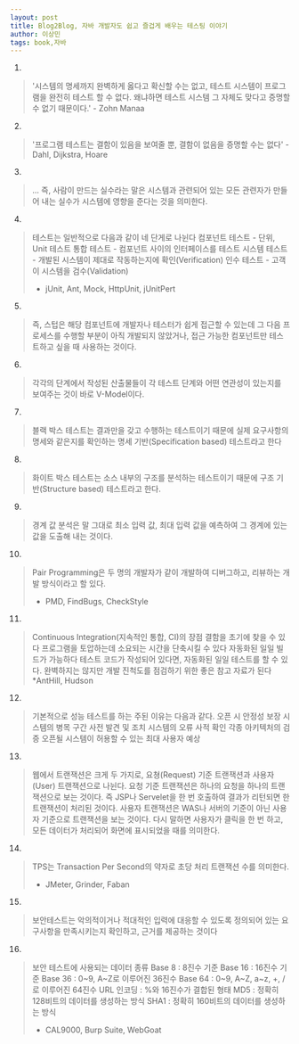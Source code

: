 ```yaml
---
layout: post
title: Blog2Blog, 자바 개발자도 쉽고 즐겁게 배우는 테스팅 이야기
author: 이상민
tags: book,자바
---
```


1. 
> '시스템의 명세까지 완벽하게 옳다고 확신할 수는 없고, 테스트 시스템이 프로그램을 완전히 테스트 할 수 없다. 왜냐하면 테스트 시스템 그 자체도 맞다고 증명할 수 없기 때문이다.' - Zohn Manaa

2. 
> '프로그램 테스트는 결함이 있음을 보여줄 뿐, 결함이 없음을 증명할 수는 없다' - Dahl, Dijkstra, Hoare

3. 
> ... 즉, 사람이 만드는 실수라는 말은 시스템과 관련되어 있는 모든 관련자가 만들어 내는 실수가 시스템에 영향을 준다는 것을 의미한다.

4. 
> 테스트는 일반적으로 다음과 같이 네 단게로 나뉜다
컴포넌트 테스트 - 단위, Unit 테스트
통합 테스트 - 컴포넌트 사이의 인터페이스를 테스트
시스템 테스트 - 개발된 시스템이 제대로 작동하는지에 확인(Verification)
인수 테스트 - 고객이 시스템을 검수(Validation)
> * jUnit, Ant, Mock, HttpUnit, jUnitPert

5. 
> 즉, 스텁은 해당 컴포넌트에 개발자나 테스터가 쉽게 접근할 수 있는데 그 다음 프로세스를 수행할 부분이 아직 개발되지 않았거나, 접근 가능한 컴포넌트만 테스트하고 싶을 때 사용하는 것이다.

6. 
> 각각의 단계에서 작성된 산출물들이 각 테스트 단계와 어떤 연관성이 있는지를 보여주는 것이 바로 V-Model이다.

7. 
> 블랙 박스 테스트는 결과만을 갖고 수행하는 테스트이기 때문에 실제 요구사항의 명세와 같은지를 확인하는 명세 기반(Specification based) 테스트라고 한다

8. 
> 화이트 박스 테스트는 소스 내부의 구조를 분석하는 테스트이기 때문에 구조 기반(Structure based) 테스트라고 한다.

9. 
> 경계 값 분석은 말 그대로 최소 입력 값, 최대 입력 값을 예측하여 그 경계에 있는 값을 도출해 내는 것이다.

10. 
> Pair Programming은  두 명의 개발자가 같이 개발하여 디버그하고, 리뷰하는 개발 방식이라고 할  있다.
> * PMD, FindBugs, CheckStyle

11. 
> Continuous Integration(지속적인 통합, CI)의 장점
결함을 초기에 찾을 수 있다
프로그램을 토압하는데 소요되는 시간을 단축시킬 수 있다
자동화된 일일 빌드가 가능하다
테스트 코드가 작성되어 있다면, 자동화된 일일 테스트를 할 수 있다.
완벽하지는 않지만 개발 진척도를 점검하기 위한 좋은 참고 자료가 된다
> *AntHill, Hudson

12. 
> 기본적으로 성능 테스트를 하는 주된 이유는 다음과 같다.
오픈 시 안정성 보장
시스템의 병목 구간 사전 발견 및 조치
시스템의 오류 사적 확인
각종 아키텍처의 검증
오픈될 시스템이 허용할 수 있는 최대 사용자 예상

13. 
> 웹에서 트랜잭션은 크게 두 가지로, 요쳥(Request) 기준 트랜잭션과 사용자(User) 트랜잭션으로 나뉜다. 요청 기준 트랜잭션은 하나의 요청을 하나의 트랜잭션으로 보는 것이다. 즉 JSP나 Servelet을 한 번 호출하여 결과가 리턴되면 한 트랜잭션이 처리된 것이다. 사용자 트랜잭션은 WAS나 서버의 기준이 아닌 사용자 기준으로 트랜잭션을 보는 것이다. 다시 말하면 사용자가 클릭을 한 번 하고, 모든 데이터가 처리되어 화면에 표시되었을 때를 의미한다.

14. 
> TPS는 Transaction Per Second의 약자로 초당 처리 트랜잭션 수를 의미한다.
> * JMeter, Grinder, Faban

15. 
> 보안테스트는 악의적이거나 적대적인 입력에 대응할 수 있도록 정의되어 있는 요구사항을 만족시키는지 확인하고, 근거를 제공하는 것이다

16. 
> 보안 테스트에 사용되는 데이터 종류
Base 8 : 8진수 기준
Base 16 : 16진수 기준
Base 36 : 0~9, A~Z로 이루어진 36진수
Base 64 : 0~9, A~Z, a~z, +, /로 이루어진 64진수
URL 인코딩 : %와 16진수가 결합된 형태
MD5 : 정확히 128비트의 데이터를 생성하는 방식
SHA1 : 정확히 160비트의 데이터를 생성하는 방식
> * CAL9000, Burp Suite, WebGoat

